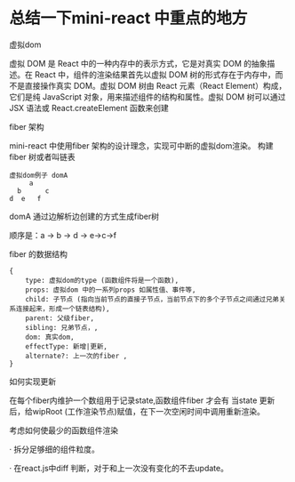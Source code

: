 # 总结一下mini-react 中重点的地方 

虚拟dom


虚拟 DOM 是 React 中的一种内存中的表示方式，它是对真实 DOM 的抽象描述。在 React 中，组件的渲染结果首先以虚拟 DOM 树的形式存在于内存中，而不是直接操作真实 DOM。虚拟 DOM 树由 React 元素（React Element）构成，它们是纯 JavaScript 对象，用来描述组件的结构和属性。虚拟 DOM 树可以通过 JSX 语法或 React.createElement 函数来创建

fiber 架构

mini-react 中使用fiber 架构的设计理念，实现可中断的虚拟dom渲染。
构建fiber 树或者叫链表
```
虚拟dom例子 domA
     a
  b      c
d  e   f
```
domA 通过边解析边创建的方式生成fiber树

顺序是：a -> b -> d -> e->c->f

fiber 的数据结构 
``` 
{
    type: 虚拟dom的type (函数组件将是一个函数),
    props: 虚拟dom 中的一系列props 如属性值、事件等,
    child: 子节点 (指向当前节点的直接子节点，当前节点下的多个子节点之间通过兄弟关系连接起来，形成一个链表结构),
    parent: 父级fiber,
    sibling: 兄弟节点，,
    dom: 真实dom,
    effectType: 新增|更新,
    alternate?: 上一次的fiber ,
}
```

如何实现更新

在每个fiber内维护一个数组用于记录state,函数组件fiber 才会有
当state 更新后，给wipRoot (工作渲染节点)赋值，在下一次空闲时间中调用重新渲染。

考虑如何使最少的函数组件渲染

· 拆分足够细的组件粒度。

· 在react.js中diff 判断，对于和上一次没有变化的不去update。
